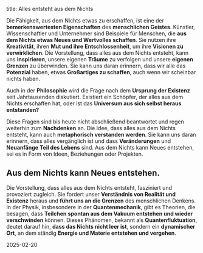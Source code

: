 title: Alles entsteht aus dem Nichts 

Die Fähigkeit, aus dem Nichts etwas zu erschaffen, ist eine der **bemerkenswertesten Eigenschaften** des **menschlichen Geistes**. Künstler, Wissenschaftler und Unternehmer sind Beispiele für Menschen, die **aus dem Nichts etwas Neues und Wertvolles schaffen**. Sie nutzen ihre **Kreativität**, ihren **Mut und ihre Entschlossenheit**, um ihre **Visionen zu verwirklichen**. Die Vorstellung, dass alles aus dem Nichts entsteht, kann uns **inspirieren**, unsere eigenen **Träume** zu verfolgen und unsere **eigenen Grenzen** zu überwinden. Sie kann uns daran erinnern, dass wir alle das **Potenzial** haben, etwas **Großartiges zu schaffen**, auch wenn wir scheinbar nichts haben.

Auch in der **Philosophie** wird die Frage nach dem **Ursprung der Existenz** seit Jahrtausenden diskutiert. Existiert ein Schöpfer, der alles aus dem Nichts erschaffen hat, oder ist das **Universum aus sich selbst heraus entstanden?** 

Diese Fragen sind bis heute nicht abschließend beantwortet und regen weiterhin zum **Nachdenken** an. Die Idee, dass alles aus dem Nichts entsteht, kann auch **metaphorisch verstanden werden**. Sie kann uns daran erinnern, dass alles vergänglich ist und dass **Veränderungen** und **Neuanfänge** **Teil des Lebens** sind. Aus dem Nichts kann Neues entstehen, sei es in Form von Ideen, Beziehungen oder Projekten.

## Aus dem Nichts kann Neues entstehen.

Die Vorstellung, dass alles aus dem Nichts entsteht, fasziniert und provoziert zugleich. Sie fordert unser **Verständnis von Realität und Existenz** heraus und **führt uns an die Grenzen** des menschlichen Denkens. In der Physik, insbesondere in der **Quantenmechanik**, gibt es Theorien, die besagen, dass **Teilchen spontan aus dem Vakuum entstehen und wieder verschwinden** können. Dieses Phänomen, bekannt als **Quantenfluktuation**, deutet darauf hin, **dass das Nichts nicht leer ist**, sondern ein **dynamischer Ort**, an dem ständig **Energie und Materie entstehen und vergehen**.

2025-02-20
